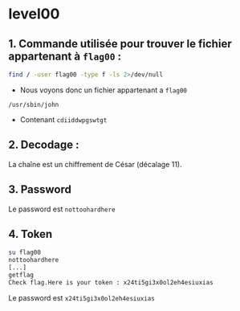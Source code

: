 # level00

## 1. Commande utilisée pour trouver le fichier appartenant à `flag00` :

```bash
find / -user flag00 -type f -ls 2>/dev/null
```

- Nous voyons donc un fichier appartenant a `flag00`

``/usr/sbin/john``

-   Contenant `cdiiddwpgswtgt`

## 2. Decodage : 

La chaîne est un chiffrement de César (décalage 11).


## 3. Password
Le password est `nottoohardhere`

## 4. Token

```bash
su flag00
nottoohardhere
[...]
getflag
Check flag.Here is your token : x24ti5gi3x0ol2eh4esiuxias
```

Le password est `x24ti5gi3x0ol2eh4esiuxias`